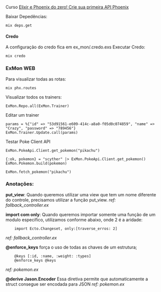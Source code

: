 Curso [Elixir e Phoenix do zero! Crie sua primeira API Phoenix]([https://link](https://www.udemy.com/course/elixir-e-phoenix-do-zero/))

Baixar Depedências:

```
mix deps.get
```

#### Credo
A configuração do credo fica em ex_mon/.credo.exs
Executar Credo:

```
mix credo
```

### ExMon WEB

Para visualizar todas as rotas:

```
mix phx.routes
```

Visualizar todos os trainers:

```
ExMon.Repo.all(ExMon.Trainer)
```

Editar um trainer

```
params = %{"id" => "53d91561-e609-414c-a8a0-f05d0c074859", "name" => "Crazy", "password" => "789456"} 
ExMon.Trainer.Update.call(params)
```

Testar Poke Client API

```
ExMon.PokeApi.Client.get_pokemon("pikachu")
```

```
{:ok, pokemon} = "scyther" |> ExMon.PokeApi.Client.get_pokemon()
ExMon.Pokemon.build(pokemon)
```

```
ExMon.fetch_pokemon("pikachu") 
```

### Anotações:

**put_view**: Quando queremos utilizar uma view que tem um nome diferente do controle, precisamos utilizar a função put_view.
*ref: fallback_controller.ex*

**import com only**: Quando queremos importar somente uma função de um modulo específico, utilizamos conforme abaixo, onde 2 é a aridade:
```
    import Ecto.Changeset, only:[traverse_erros: 2]
```
*ref: fallback_controller.ex*

**@enforce_keys**
força o uso de todas as chaves de um estrutura;
```
    @keys [:id, :name, :weight: :types]
    @enforce_keys @keys
```
*ref: pokemon.ex*

**@derive Jason.Encoder**
Essa diretiva permite que automaticamente a struct consegue ser encodada para JSON
*ref: pokemon.ex*
